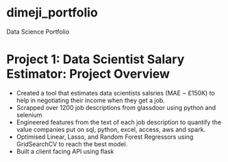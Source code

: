 # dimeji_portfolio
Data Science Portfolio

# Project 1: Data Scientist Salary Estimator: Project Overview
* Created a tool that estimates data scientists salsries (MAE ¬ £150K) to help in negotiating their income when they get a job.
* Scrapped over 1200 job descriptions from glassdoor using python and selenium
* Engineered features from the text of each job description to quantify the value companies put on sql, python, excel, access, aws and spark.
* Optimised Linear, Lasso, and Random Forest Regressors using GridSearchCV to reach the best model.
* Built a client facing API using flask
